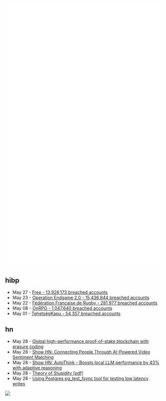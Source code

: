 ![Metrics](https://raw.githubusercontent.com/phixion/phixion/master/metrics.svg)

## hibp

<!--
for https://github.com/phixion/phixion/blob/main/.github/workflows/feeds.yml
-->
<!--START_SECTION:haveibeenpwnd-->
- May 27 - [Free - 13,926,173 breached accounts](https://haveibeenpwned.com/Breach/FreeMobile)
- May 23 - [Operation Endgame 2.0 - 15,436,844 breached accounts](https://haveibeenpwned.com/Breach/OperationEndgame2)
- May 22 - [Fédération Francaise de Rugby - 281,977 breached accounts](https://haveibeenpwned.com/Breach/FFR)
- May 08 - [OnRPG - 1,047,640 breached accounts](https://haveibeenpwned.com/Breach/OnRPG)
- May 01 - [TehetségKapu - 54,357 breached accounts](https://haveibeenpwned.com/Breach/TehetsegKapu)
<!--END_SECTION:haveibeenpwnd-->

## hn

<!--
for https://github.com/phixion/phixion/blob/main/.github/workflows/feeds.yml
-->
<!--START_SECTION:hn-->
- May 28 - [Global high-performance proof-of-stake blockchain with erasure coding](https://github.com/qkniep/alpenglow)
- May 28 - [Show HN: Connecting People Through AI-Powered Video Sentiment Matching](https://www.loom.com/share/9b7618a67e7347d9a7a539e89327cc77?sid=26adde55-432c-4cec-a7dd-f2ffad134161)
- May 28 - [Show HN: AutoThink – Boosts local LLM performance by 43% with adaptive reasoning](https://news.ycombinator.com/item?id=44112326)
- May 28 - [Theory of Stupidity [pdf]](https://www.onthewing.org/user/Bonhoeffer%20-%20Theory%20of%20Stupidity.pdf)
- May 28 - [Using Postgres pg_test_fsync tool for testing low latency writes](https://tanelpoder.com/posts/using-pg-test-fsync-for-testing-low-latency-writes/)
<!--END_SECTION:hn-->

<!--
for https://yhype.me
-->
![](https://hit.yhype.me/github/profile?user_id=13013670)
